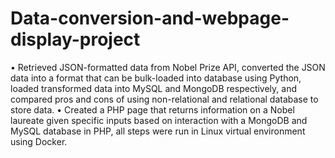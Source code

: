 # Data-conversion-and-webpage-display-project
•	Retrieved JSON-formatted data from Nobel Prize API, converted the JSON data into a format that can be bulk-loaded into database using Python, loaded transformed data into MySQL and MongoDB respectively, and compared pros and cons of using non-relational and relational database to store data.
•	Created a PHP page that returns information on a Nobel laureate given specific inputs based on interaction with a MongoDB and MySQL database in PHP, all steps were run in Linux virtual environment using Docker.
